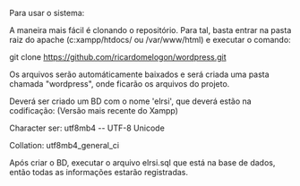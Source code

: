 Para usar o sistema:

A maneira mais fácil é clonando o repositório.
Para tal, basta entrar na pasta raiz do apache (c:xampp/htdocs/ ou /var/www/html) e executar o comando:

git clone https://github.com/ricardomelogon/wordpress.git

Os arquivos serão automáticamente baixados e será criada uma pasta chamada "wordpress", onde ficarão os arquivos do projeto.

Deverá ser criado um BD com o nome 'elrsi', que deverá estão na codificação: (Versão mais recente do Xampp)

Character ser: utf8mb4 -- UTF-8 Unicode

Collation: utf8mb4_general_ci

Após criar o BD, executar o arquivo elrsi.sql que está na base de dados, então todas as informações estarão registradas.
